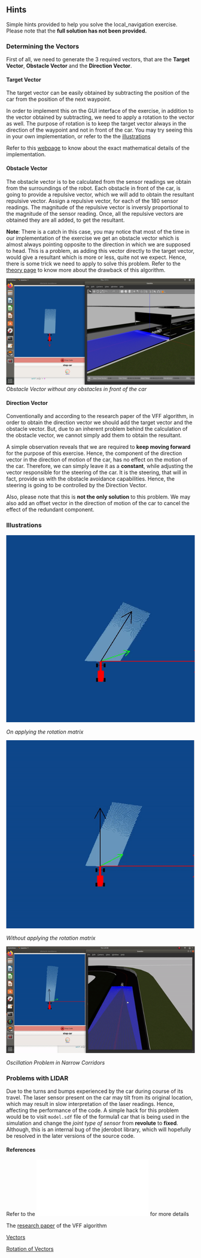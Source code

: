 ## Hints
Simple hints provided to help you solve the local_navigation exercise. Please note that the **full solution has not been provided.**

### Determining the Vectors
First of all, we need to generate the 3 required vectors, that are the **Target Vector**, **Obstacle Vector** and the **Direction Vector**.

#### Target Vector
The target vector can be easily obtained by subtracting the position of the car from the position of the next waypoint.

In order to implement this on the GUI interface of the exercise, in addition to the vector obtained by subtracting, we need to apply a rotation to the vector as well. The purpose of rotation is to keep the target vector always in the direction of the waypoint and not in front of the car. You may try seeing this in your own implementation, or refer to the the [illustrations](#Illustrations) 

Refer to this [webpage](https://en.wikipedia.org/wiki/Rotation_matrix#In_two_dimensions) to know about the exact mathematical details of the implementation.

#### Obstacle Vector
The obstacle vector is to be calculated from the sensor readings we obtain from the surroundings of the robot. Each obstacle in front of the car, is going to provide a repulsive vector, which we will add to obtain the resultant repulsive vector. Assign a repulsive vector, for each of the 180 sensor readings. The magnitude of the repulsive vector is inversly proportional to the magnitude of the sensor reading. Once, all the repulsive vectors are obtained they are all added, to get the resultant.

**Note**: There is a catch in this case, you may notice that most of the time in our implementation of the exercise we get an obstacle vector which is almost always pointing opposite to the direction in which we are supposed to head. This is a problem, as adding this vector directly to the target vector, would give a resultant which is more or less, quite not we expect. Hence, there is some trick we need to apply to solve this problem. Refer to the [theory page](./THEORY.md/#Drawbacks) to know more about the drawback of this algorithm.

![Obstacle Vector](./assets/obstacle_vector.png)
*Obstacle Vector without any obstacles in front of the car*

#### Direction Vector
Conventionally and according to the research paper of the VFF algorithm, in order to obtain the direction vector we should add the target vector and the obstacle vector. But, due to an inherent problem behind the calculation of the obstacle vector, we cannot simply add them to obtain the resultant.

A simple observation reveals that we are required to **keep moving forward** for the purpose of this exercise. Hence, the component of the direction vector in the direction of motion of the car, has no effect on the motion of the car. Therefore, we can simply leave it as a **constant**, while adjusting the vector responsible for the steering of the car. It is the steering, that will in fact, provide us with the obstacle avoidance capabilities. Hence, the steering is going to be controlled by the Direction Vector.

Also, please note that this is **not the only solution** to this problem. We may also add an offset vector in the direction of motion of the car to cancel the effect of the redundant component.

### Illustrations
![](./assets/with_rotation.gif)

*On applying the rotation matrix*

![](./assets/without_rotation.gif)

*Without applying the rotation matrix*

![](./assets/oscillations.gif)

*Oscillation Problem in Narrow Corridors*

### Problems with LIDAR
Due to the turns and bumps experienced by the car during course of its travel. The laser sensor present on the car may tilt from its original location, which may result in slow interpretation of the laser readings. Hence, affecting the performance of the code. A simple hack for this problem would be to visit `model.sdf` file of the formula1 car that is being used in the simulation and change the *joint type of sensor* from **revolute** to **fixed**. Although, this is an internal bug of the jderobot library, which will hopefully be resolved in the later versions of the source code.

#### References
Refer to the ![Theory](./THEORY.md) for more details

The [research paper](http://www.cs.cmu.edu/~./motionplanning/papers/sbp_papers/integrated1/borenstein_cluttered_obstacle_avoid.pdf) of the VFF algorithm

[Vectors](https://www.mathsisfun.com/algebra/vectors.html)

[Rotation of Vectors](https://matthew-brett.github.io/teaching/rotation_2d.html)
